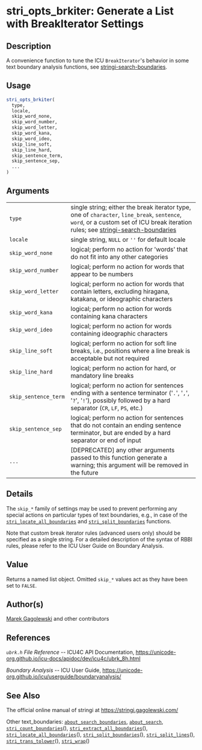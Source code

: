 # stri\_opts\_brkiter: Generate a List with BreakIterator Settings

## Description

A convenience function to tune the <span class="pkg">ICU</span> `BreakIterator`\'s behavior in some text boundary analysis functions, see [stringi-search-boundaries](https://stringi.gagolewski.com/rapi/stringi-search-boundaries.html).

## Usage

```r
stri_opts_brkiter(
  type,
  locale,
  skip_word_none,
  skip_word_number,
  skip_word_letter,
  skip_word_kana,
  skip_word_ideo,
  skip_line_soft,
  skip_line_hard,
  skip_sentence_term,
  skip_sentence_sep,
  ...
)
```

## Arguments

|                      |                                                                                                                                                                                                                                                        |
|----------------------|--------------------------------------------------------------------------------------------------------------------------------------------------------------------------------------------------------------------------------------------------------|
| `type`               | single string; either the break iterator type, one of `character`, `line_break`, `sentence`, `word`, or a custom set of ICU break iteration rules; see [stringi-search-boundaries](https://stringi.gagolewski.com/rapi/stringi-search-boundaries.html) |
| `locale`             | single string, `NULL` or `''` for default locale                                                                                                                                                                                                       |
| `skip_word_none`     | logical; perform no action for \'words\' that do not fit into any other categories                                                                                                                                                                     |
| `skip_word_number`   | logical; perform no action for words that appear to be numbers                                                                                                                                                                                         |
| `skip_word_letter`   | logical; perform no action for words that contain letters, excluding hiragana, katakana, or ideographic characters                                                                                                                                     |
| `skip_word_kana`     | logical; perform no action for words containing kana characters                                                                                                                                                                                        |
| `skip_word_ideo`     | logical; perform no action for words containing ideographic characters                                                                                                                                                                                 |
| `skip_line_soft`     | logical; perform no action for soft line breaks, i.e., positions where a line break is acceptable but not required                                                                                                                                     |
| `skip_line_hard`     | logical; perform no action for hard, or mandatory line breaks                                                                                                                                                                                          |
| `skip_sentence_term` | logical; perform no action for sentences ending with a sentence terminator (\'`.`\', \'`,`\', \'`?`\', \'`!`\'), possibly followed by a hard separator (`CR`, `LF`, `PS`, etc.)                                                                        |
| `skip_sentence_sep`  | logical; perform no action for sentences that do not contain an ending sentence terminator, but are ended by a hard separator or end of input                                                                                                          |
| `...`                | \[DEPRECATED\] any other arguments passed to this function generate a warning; this argument will be removed in the future                                                                                                                             |

## Details

The `skip_*` family of settings may be used to prevent performing any special actions on particular types of text boundaries, e.g., in case of the [`stri_locate_all_boundaries`](https://stringi.gagolewski.com/rapi/stri_locate_all_boundaries.html) and [`stri_split_boundaries`](https://stringi.gagolewski.com/rapi/stri_split_boundaries.html) functions.

Note that custom break iterator rules (advanced users only) should be specified as a single string. For a detailed description of the syntax of RBBI rules, please refer to the ICU User Guide on Boundary Analysis.

## Value

Returns a named list object. Omitted `skip_*` values act as they have been set to `FALSE`.

## Author(s)

[Marek Gagolewski](https://www.gagolewski.com/) and other contributors

## References

*`ubrk.h` File Reference* -- ICU4C API Documentation, <https://unicode-org.github.io/icu-docs/apidoc/dev/icu4c/ubrk_8h.html>

*Boundary Analysis* -- ICU User Guide, <https://unicode-org.github.io/icu/userguide/boundaryanalysis/>

## See Also

The official online manual of <span class="pkg">stringi</span> at <https://stringi.gagolewski.com/>

Other text\_boundaries: [`about_search_boundaries`](https://stringi.gagolewski.com/rapi/about_search_boundaries.html), [`about_search`](https://stringi.gagolewski.com/rapi/about_search.html), [`stri_count_boundaries`](https://stringi.gagolewski.com/rapi/stri_count_boundaries.html)(), [`stri_extract_all_boundaries`](https://stringi.gagolewski.com/rapi/stri_extract_all_boundaries.html)(), [`stri_locate_all_boundaries`](https://stringi.gagolewski.com/rapi/stri_locate_all_boundaries.html)(), [`stri_split_boundaries`](https://stringi.gagolewski.com/rapi/stri_split_boundaries.html)(), [`stri_split_lines`](https://stringi.gagolewski.com/rapi/stri_split_lines.html)(), [`stri_trans_tolower`](https://stringi.gagolewski.com/rapi/stri_trans_tolower.html)(), [`stri_wrap`](https://stringi.gagolewski.com/rapi/stri_wrap.html)()
